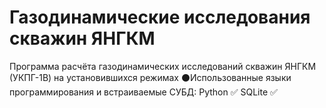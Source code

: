 # Газодинамические исследования скважин ЯНГКМ
Программа расчёта газодинамических исследований скважин ЯНГКМ (УКПГ-1В) на установившихся режимах
:black_circle:Использованные языки программирования и встраиваемые СУБД:
Python :white_check_mark:
SQLite :white_check_mark:
